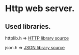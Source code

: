 # Http web server.

## Used libraries.

httplib.h => [HTTP library source](https://github.com/yhirose/cpp-httplib)

json.h => [JSON library source](https://github.com/nlohmann/json/blob/develop/single_include/nlohmann/json.hpp)